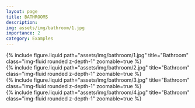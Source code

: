 ```yaml
---
layout: page
title: BATHROOMS
description:
img: assets/img/bathroom/1.jpg
importance: 2
category: Examples
---
```


<div class="row">
    <div class="col-sm mt-3 mt-md-0">
        {% include figure.liquid path="assets/img/bathroom/1.jpg" title="Bathroom" class="img-fluid rounded z-depth-1" zoomable=true %}
    </div>
    <div class="col-sm mt-3 mt-md-0">
        {% include figure.liquid path="assets/img/bathroom/2.jpg" title="Bathroom" class="img-fluid rounded z-depth-1" zoomable=true %}
    </div>
</div>

<div class="row">
    <div class="col-sm mt-3 mt-md-0">
        {% include figure.liquid path="assets/img/bathroom/3.jpg" title="Bathroom" class="img-fluid rounded z-depth-1" zoomable=true %}
    </div>
    <div class="col-sm mt-3 mt-md-0">
        {% include figure.liquid path="assets/img/bathroom/4.jpg" title="Bathroom" class="img-fluid rounded z-depth-1" zoomable=true %}
    </div>
</div>
